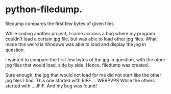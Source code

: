 # python-filedump.
filedump compares the first few bytes of given files

While coding another project, I came accross a bug where my program couldn't load a certain jpg file, but was able to load other jpg files.
What made this weird is Windows was able to load and display the jpg in question.

I wanted to compare the first few bytes of the jpg in question, with the other jpg files that would load, side by side. Hence, filedump was created.

Sure enough, the jpg that would not load for me did not start like the other jpg files I had. This one started with RIFF ... WEBPVP8
While the others started with ...JFIF. And my bug was found!
